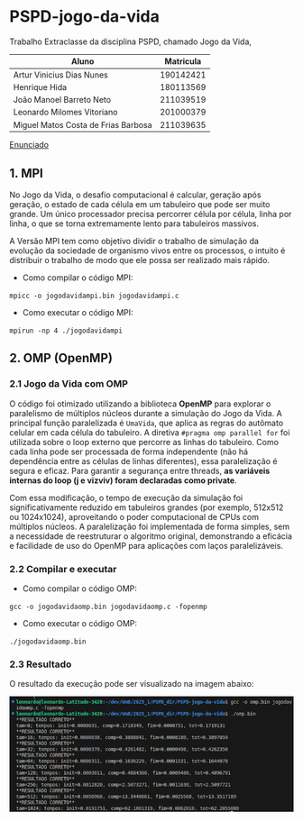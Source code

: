 # PSPD-jogo-da-vida
Trabalho Extraclasse da disciplina PSPD, chamado Jogo da Vida,

Aluno | Matricula
--|--
Artur Vinicius Dias Nunes | 190142421
Henrique Hida | 180113569
João Manoel Barreto Neto | 211039519 
Leonardo Milomes Vitoriano | 201000379
Miguel Matos Costa de Frias Barbosa | 211039635


[Enunciado](PSPD_LAB_JOGO_DA_VIDA.pdf)


## 1. MPI

No Jogo da Vida, o desafio computacional é calcular, geração após geração, o estado de cada célula em um tabuleiro que pode ser muito grande. Um único processador precisa percorrer célula por célula, linha por linha, o que se torna extremamente lento para tabuleiros massivos.

A Versão MPI tem como objetivo dividir o trabalho de simulação da evolução da sociedade de organismo vivos entre os processos, o intuito é distribuir o trabalho de modo que ele possa ser realizado mais rápido.

- Como compilar o código MPI:

`mpicc -o jogodavidampi.bin jogodavidampi.c` 

- Como executar o código MPI:

`mpirun -np 4 ./jogodavidampi `


## 2. OMP (OpenMP)


### 2.1 Jogo da Vida com OMP

O código foi otimizado utilizando a biblioteca **OpenMP** para explorar o paralelismo de múltiplos núcleos durante a simulação do Jogo da Vida. A principal função paralelizada é `UmaVida`, que aplica as regras do autômato celular em cada célula do tabuleiro. A diretiva `#pragma omp parallel for` foi utilizada sobre o loop externo que percorre as linhas do tabuleiro. Como cada linha pode ser processada de forma independente (não há dependência entre as células de linhas diferentes), essa paralelização é segura e eficaz. Para garantir a segurança entre threads, **as variáveis internas do loop (j e vizviv) foram declaradas como private**.

Com essa modificação, o tempo de execução da simulação foi significativamente reduzido em tabuleiros grandes (por exemplo, 512x512 ou 1024x1024), aproveitando o poder computacional de CPUs com múltiplos núcleos. A paralelização foi implementada de forma simples, sem a necessidade de reestruturar o algoritmo original, demonstrando a eficácia e facilidade de uso do OpenMP para aplicações com laços paralelizáveis.

### 2.2 Compilar e executar

- Como compilar o código OMP:

`gcc -o jogodavidaomp.bin jogodavidaomp.c -fopenmp` 

- Como executar o código OMP:

`./jogodavidaomp.bin` 


### 2.3 Resultado

O resultado da execução pode ser visualizado na imagem abaixo:

![omp](assets/omp.png)



